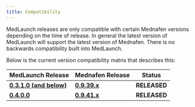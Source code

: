 ```yaml
---
title: Compatibility
---
```


MedLaunch releases are only compatible with certain Mednafen versions depending on the time of release. In general the latest version of MedLaunch will support the latest version of Mednafen. There is no backwards compatibility built into MedLaunch.

Below is the current version compatibility matrix that describes this:

| MedLaunch Release | Mednafen Release | Status |
| ----------------- | ---------------- | ---- |
| [**0.3.1.0 (and below)**](http://medlaunch.asnitech.co.uk/releases/0-3-1-0) | **[0.9.39.x](http://mednafen.fobby.net/releases/files/mednafen-0.9.39.2-win64.zip)** | **RELEASED** |
| [**0.4.0.0**](http://medlaunch.asnitech.co.uk/releases/0-4-0-0) | **[0.9.41.x](https://mednafen.github.io/releases/files/mednafen-0.9.41-win64.zip)** | **RELEASED** |

